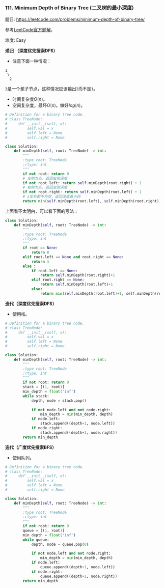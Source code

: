 ### 111. Minimum Depth of Binary Tree (二叉树的最小深度)

题目:
<https://leetcode.com/problems/minimum-depth-of-binary-tree/>

参考[LeetCode官方题解](https://leetcode-cn.com/problems/minimum-depth-of-binary-tree/solution/er-cha-shu-de-zui-xiao-shen-du-by-leetcode/)。

难度:   Easy


**递归 （深度优先搜索DFS）**

- 注意下面一种情况：
```
1
 \
  2
```

`2`是一个孩子节点，这种情况应该输出`2`而不是`1`。

- 时间复杂度$O(n)$。
- 空间复杂度，最坏$O(n)$，做好$log(n)$。

```python
# Definition for a binary tree node.
# class TreeNode:
#     def __init__(self, x):
#         self.val = x
#         self.left = None
#         self.right = None

class Solution:
    def minDepth(self, root: TreeNode) -> int:
        """
        :type root: TreeNode
        :rtype: int
        """
        if not root: return 0
        # 左侧为空，返回右侧深度
        if not root.left: return self.minDepth(root.right) + 1
        # 右侧为空，返回左侧深度
        if not root.right: return self.minDepth(root.left) + 1
        # z左右都不为空，返回深度最小的
        return min(self.minDepth(root.left), self.minDepth(root.right)) + 1
```
上面看不太明白，可以看下面的写法：
```python
class Solution:
    def minDepth(self, root: TreeNode) -> int:
        """
        :type root: TreeNode
        :rtype: int
        """
        if root == None:
            return 0
        elif root.left == None and root.right == None:
            return 1
        else :
            if root.left == None:
                return self.minDepth(root.right)+1
            elif root.right == None:
                return self.minDepth(root.left)+1
            else:
                return min(self.minDepth(root.left)+1, self.minDepth(root.right)+1)
```


**迭代（深度优先搜索DFS）**
- 使用栈。
```python
# Definition for a binary tree node.
# class TreeNode:
#     def __init__(self, x):
#         self.val = x
#         self.left = None
#         self.right = None

class Solution:
    def minDepth(self, root: TreeNode) -> int:
        """
        :type root: TreeNode
        :rtype: int
        """
        if not root: return 0
        stack = [(1, root)]
        min_depth = float('inf')
        while stack:
            depth, node = stack.pop()
            
            if not node.left and not node.right:
                min_depth = min(min_depth, depth) 
            if node.left:
                stack.append((depth+1, node.left))
            if node.right:
                stack.append((depth+1, node.right))
        return min_depth
```

**迭代（广度优先搜索BFS）**
- 使用队列。
```python
# Definition for a binary tree node.
# class TreeNode:
#     def __init__(self, x):
#         self.val = x
#         self.left = None
#         self.right = None

class Solution:
    def minDepth(self, root: TreeNode) -> int:
        """
        :type root: TreeNode
        :rtype: int
        """
        if not root: return 0
        queue = [(1, root)]
        min_depth = float('inf')
        while queue:
            depth, node = queue.pop(0)
            
            if not node.left and not node.right:
                min_depth = min(min_depth, depth) 
            if node.left:
                queue.append((depth+1, node.left))
            if node.right:
                queue.append((depth+1, node.right))
        return min_depth
```